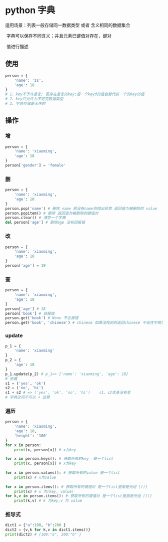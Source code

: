 #  python 字典

适用场景：列表一般存储同一数据类型 或者 含义相同的数据集合

​					字典可以保存不同含义；并且元素已键值对存在，键对

​					值进行描述

## 使用

```python
person = {
    'name': 'zs',
    'age': 18
}
# 1、key不予许重复; 若存在重复的key;后一个keyd的值会替代前一个的key的值
# 2、key只允许为不可变数据类型
# 3、字典存储是无序的
```

## 操作

### 增

```python
person = {
    'name': 'xiaoming',
    'age': 18
}
person['gender'] = 'female'
```

### 删

```python
person = {
    'name': 'xiaoming',
    'age': 18
}
person.pop('name') # 删除 name 若没有name则抛出异常 返回值为被删除的 value
person.popitem() # 删除 返回值为被删除的键值对
person.clear() # 清空一个字典
del person['age'] # 删除age 没有回报错
```

### 改

```python
person = {
    'name': 'xiaoming',
    'age': 18
}
person['age'] = 19 
```



### 查

```python
person = {
    'name': 'xiaoming',
    'age': 18
}
person['age'] # 18
person['book'] # 会报错
person.get('book') # None 不会报错
person.get('book', 'chinese') # chinese 如果没找到则返回chinese 不会往字典增加
```

### update

```python
p_1 = {
    'name': 'xiaoming'
}
p_2 = {
    'age': 18
}
p_1.update(p_2) # p_1=> {'name': 'xiaoming', 'age': 18}
# 拓展
s1 = ('yes', 'ok')
s2 = ('no', 'hi')
s1 + s2 # => ('yes', 'ok', 'no', 'hi')    s1、s2本身没有变
# 字典之间不可以 + 运算
```

### 遍历

```python
person = {
    'name': 'xiaoming',
    'age': 18,
    'height': '180'
}
for x in person:
    print(x, person[x]) # x为key

for x in person.keys(): # 获取所有的key  是一个list
    print(x, person[x]) # x为key
    
for x in person.values(): # 获取所有的value 是一个list
    print(x) # x为value
    
for x in person.items(): # 获取所有的键值对 是一个list里面是元组 [()]
    print(x) # x 为(key, value)
for k,v in person.items(): # 获取所有的键值对 是一个list里面是元组 [()]
    print(k,v) # k 为key,v 为 value
```

### 推导式

```python
dict1 = {"a":100, "b":200 }
dict2 = {v,k for k,v in dict1.items()}
print(dict2) # {100:"a", 200:"b" }
```

